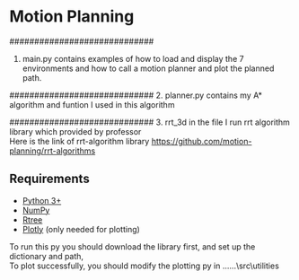 # Motion Planning

#############################
1. main.py contains examples of how to load and display the 7 environments and how to call a motion planner and plot the planned path.  

#############################
2. planner.py contains my A* algorithm and funtion I used in this algorithm  

#############################
3. rrt_3d in the file I run rrt algorithm library which provided by professor  
Here is the link of rrt-algorithm library https://github.com/motion-planning/rrt-algorithms  

## Requirements
- [Python 3+](https://www.python.org/downloads/)  
- [NumPy](http://www.numpy.org/)  
- [Rtree](https://pypi.python.org/pypi/Rtree/)  
- [Plotly](https://plot.ly/python/getting-started/) (only needed for plotting)  

To run this py you should download the library first, and set up the dictionary and path,  
To plot successfully, you should modify the plotting py in ..\..\..\src\utilities  
